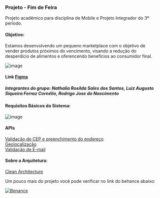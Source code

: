 ### Projeto - Fim de Feira

Projeto acadêmico para disciplina de Mobile e Projeto Integrador do 3º período.

#### Objetivo:
Estamos desenvolvendo um pequeno marketplace com o objetivo de vender produtos próximos do vencimento, visando a redução do desperdício de alimentos e oferencendo benefícios ao consumidor final.

![image](https://github.com/user-attachments/assets/64f2c760-aa52-4631-9a55-81ef07e4994a)

#### Link [Figma](https://www.figma.com/design/VbEkkQXMi8SjH7VkcakTX7/Fim-de-Feira---Android?node-id=0-1&node-type=canvas&t=dpaC9scdSD1jIgMx-0)

##### Integrantes do grupo: Nathalia Rosilda Sales dos Santos, Luiz Augusto Siqueira Ferraz Cornélio, Rodrigo Jose do Nascimento

#### Requisitos Básicos do Sistema:
![image](https://github.com/user-attachments/assets/e956433f-2a23-422c-9873-8a1fd0e6dac0)

#### APIs
[Validação de CEP e preenchimento do endereço](https://www.gov.br/conecta/catalogo/apis/cep-codigo-de-enderecamento-postal/swagger-json/swagger_view#section/Campos-retornados) <br>
[Geolocalização](https://app.abstractapi.com/api/ip-geolocation/tester)<br>
[Validação de E-mail](https://app.abstractapi.com/api/email-validation/tester)

#### Sobre a Arquitetura:
[Clean Architecture](https://www.youtube.com/watch?v=TgxHxcBcDM4)

Um pouco mais do projeto você pode verificar no link do behance abaixo:

[![Benance](  https://img.shields.io/badge/-Behance-blue?style=for-the-badge&logo=behance&logoColor=white)](https://www.behance.net/gallery/172145347/Projeto-Academico-Fim-de-Feira)
